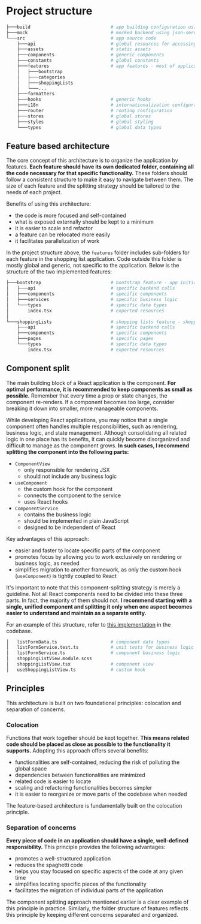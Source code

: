 # Project structure

```sh
├───build                              # app building configuration using Vite
├───mock                               # mocked backend using json-server
└───src                                # app source code
    ├───api                            # global resources for accessing the backend
    ├───assets                         # static assets
    ├───components                     # generic components
    ├───constants                      # global constants
    ├───features                       # app features - most of application logic
    │   ├───bootstrap
    │   ├───categories
    │   ├───shoppingLists
    │   └───...
    ├───formatters
    ├───hooks                          # generic hooks
    ├───i18n                           # internationalization configuration
    ├───router                         # routing configuration
    ├───stores                         # global stores
    ├───styles                         # global styling
    └───types                          # global data types
```

## Feature based architecture

The core concept of this architecture is to organize the application by features. **Each feature should have its own dedicated folder, containing all the code necessary for that specific functionality.** These folders should follow a consistent structure to make it easy to navigate between them. The size of each feature and the splitting strategy should be tailored to the needs of each project.

Benefits of using this architecture:

- the code is more focused and self-contained
- what is exposed externally should be kept to a minimum
- it is easier to scale and refactor
- a feature can be relocated more easily
- it facilitates parallelization of work

In the project structure above, the `features` folder includes sub-folders for each feature in the shopping list application. Code outside this folder is mostly global and generic, not specific to the application. Below is the structure of the two implemented features:

```sh
├───bootstrap                          # bootstrap feature - app initialization logic, session management
│   ├───api                            # specific backend calls
│   ├───components                     # specific components
│   ├───services                       # specific business logic
│   └───types                          # specific data types
│       index.tsx                      # exported resources
│
└───shoppingLists                      # shopping lists feature - shopping lists management
    ├───api                            # specific backend calls
    ├───components                     # specific components
    ├───pages                          # specific pages
    └───types                          # specific data types
        index.tsx                      # exported resources
```

## Component split

The main building block of a React application is the component. **For optimal performance, it is recommended to keep components as small as possible.** Remember that every time a prop or state changes, the component re-renders. If a component becomes too large, consider breaking it down into smaller, more manageable components.

While developing React applications, you may notice that a single component often handles multiple responsibilities, such as rendering, business logic, and state management. Although consolidating all related logic in one place has its benefits, it can quickly become disorganized and difficult to manage as the component grows. **In such cases, I recommend splitting the component into the following parts:**

- `ComponentView`
  - only responsible for rendering JSX
  - should not include any business logic
- `useComponent`
  - the custom hook for the component
  - connects the component to the service
  - uses React hooks
- `ComponentService`
  - contains the business logic
  - should be implemented in plain JavaScript
  - designed to be independent of React

Key advantages of this approach:

- easier and faster to locate specific parts of the component
- promotes focus by allowing you to work exclusively on rendering or business logic, as needed
- simplifies migration to another framework, as only the custom hook (`useComponent`) is tightly coupled to React

It's important to note that this component-splitting strategy is merely a guideline. Not all React components need to be divided into these three parts. In fact, the majority of them should not. **I recommend starting with a single, unified component and splitting it only when one aspect becomes easier to understand and maintain as a separate entity.**

For an example of this structure, refer to [this implementation](../src/features/shoppingLists/components/shoppingListView) in the codebase.

```sh
│   listFormData.ts                    # component data types
│   listFormService.test.ts            # unit tests for business logic
│   listFormService.ts                 # component business logic
│   shoppingListView.module.scss
│   shoppingListView.tsx               # component view
│   useShoppingListView.ts             # custom hook
```

## Principles

This architecture is built on two foundational principles: colocation and separation of concerns.

### Colocation

Functions that work together should be kept together. **This means related code should be placed as close as possible to the functionality it supports.** Adopting this approach offers several benefits:

- functionalities are self-contained, reducing the risk of polluting the global space
- dependencies between functionalities are minimized
- related code is easier to locate
- scaling and refactoring functionalities becomes simpler
- it is easier to reorganize or move parts of the codebase when needed

The feature-based architecture is fundamentally built on the colocation principle.

### Separation of concerns

**Every piece of code in an application should have a single, well-defined responsibility.** This principle provides the following advantages:

- promotes a well-structured application
- reduces the spaghetti code
- helps you stay focused on specific aspects of the code at any given time
- simplifies locating specific pieces of the functionality
- facilitates the migration of individual parts of the application

The component splitting approach mentioned earlier is a clear example of this principle in practice. Similarly, the folder structure of features reflects this principle by keeping different concerns separated and organized.
